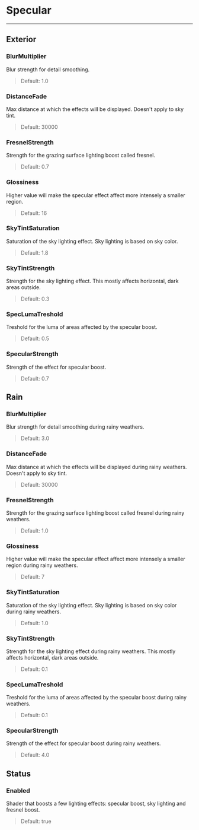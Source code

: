 # Specular

---

## Exterior

### BlurMultiplier

 Blur strength for detail smoothing.

>Default: 1.0

### DistanceFade

 Max distance at which the effects will be displayed. Doesn't apply to sky tint.

>Default: 30000

### FresnelStrength

 Strength for the grazing surface lighting boost called fresnel.

>Default: 0.7

### Glossiness

 Higher value will make the specular effect affect more intensely a smaller region.

>Default: 16

### SkyTintSaturation

 Saturation of the sky lighting effect. Sky lighting is based on sky color.

>Default: 1.8

### SkyTintStrength

 Strength for the sky lighting effect. This mostly affects horizontal, dark areas outside.

>Default: 0.3

### SpecLumaTreshold

 Treshold for the luma of areas affected by the specular boost.

>Default: 0.5

### SpecularStrength

 Strength of the effect for specular boost.

>Default: 0.7

## Rain

### BlurMultiplier

 Blur strength for detail smoothing during rainy weathers.

>Default: 3.0

### DistanceFade

 Max distance at which the effects will be displayed during rainy weathers. Doesn't apply to sky tint.

>Default: 30000

### FresnelStrength

 Strength for the grazing surface lighting boost called fresnel during rainy weathers.

>Default: 1.0

### Glossiness

 Higher value will make the specular effect affect more intensely a smaller region during rainy weathers.

>Default: 7

### SkyTintSaturation

 Saturation of the sky lighting effect. Sky lighting is based on sky color during rainy weathers.

>Default: 1.0

### SkyTintStrength

 Strength for the sky lighting effect during rainy weathers. This mostly affects horizontal, dark areas outside.

>Default: 0.1

### SpecLumaTreshold

 Treshold for the luma of areas affected by the specular boost during rainy weathers.

>Default: 0.1

### SpecularStrength

 Strength of the effect for specular boost during rainy weathers.

>Default: 4.0

## Status

### Enabled

 Shader that boosts a few lighting effects: specular boost, sky lighting and fresnel boost.

>Default: true
